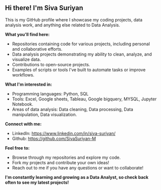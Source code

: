 ## Hi there!  I'm Siva Suriyan

This is my GitHub profile where I showcase my coding projects, data analysis work, and anything else related to Data Analysis. 

**What you'll find here:**

* Repositories containing code for various projects, including personal and collaborative efforts.
* Data analysis projects demonstrating my ability to clean, analyze, and visualize data.
* Contributions to open-source projects.
* Examples of scripts or tools I've built to automate tasks or improve workflows.

**What I'm interested in:**

* Programming languages: Python, SQL
* Tools: Excel, Google sheets, Tableau, Google bigquery, MYSQL, Jupyter Notebook.
* Areas of data analysis: Data cleaning, Data processing, Data manipulation, Data visualization.

**Connect with me:**

* LinkedIn: https://www.linkedin.com/in/siva-suriyan/
* Github: https://github.com/SivaSuriyan-M

**Feel free to:**

* Browse through my repositories and explore my code.
* Fork my projects and contribute your own ideas!
* Reach out to me if you have any questions or want to collaborate! 

**I'm constantly learning and growing as a Data Analyst, so check back often to see my latest projects!**

